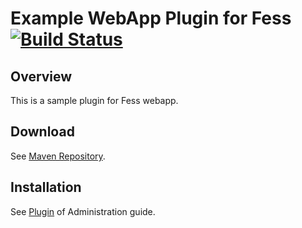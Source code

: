 Example WebApp Plugin for Fess [![Build Status](https://travis-ci.org/codelibs/fess-webapp-example.svg?branch=master)](https://travis-ci.org/codelibs/fess-webapp-example)
==========================

## Overview

This is a sample plugin for Fess webapp.

## Download

See [Maven Repository](http://central.maven.org/maven2/org/codelibs/fess/fess-webapp-example/).

## Installation

See [Plugin](https://fess.codelibs.org/13.9/admin/plugin-guide.html) of Administration guide.

